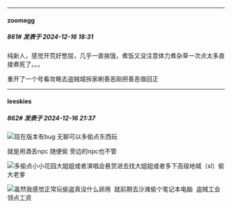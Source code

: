 ﻿
*****

####  zoomegg  
##### 861#       发表于 2024-12-16 18:31

纯新人，感觉开荒好憋屈，几乎一直挨饿，煮饭又没注意体力煮杂草一次点太多直接煮死了。。。

重开了一个号看攻略去盗贼城拆家刷善恶刚把善恶值回正


*****

####  leeskies  
##### 862#       发表于 2024-12-16 21:37

<img src="https://static.saraba1st.com/image/smiley/face2017/002.png" referrerpolicy="no-referrer">现在版本有bug 无聊可以多偷点东西玩

就是用酒丢npc 随便偷 旁边的npc也不管

<img src="https://static.saraba1st.com/image/smiley/face2017/047.png" referrerpolicy="no-referrer">多偷点小小花园大姐姐或者演唱会悬赏进去找大姐姐或者多下高级地城（sl）偷大老爹

<img src="https://static.saraba1st.com/image/smiley/face2017/035.png" referrerpolicy="no-referrer">虽然我感觉正常玩偷盗真没什么卵用  就前期去沙滩偷个笔记本电脑  盗贼工会领点工资

